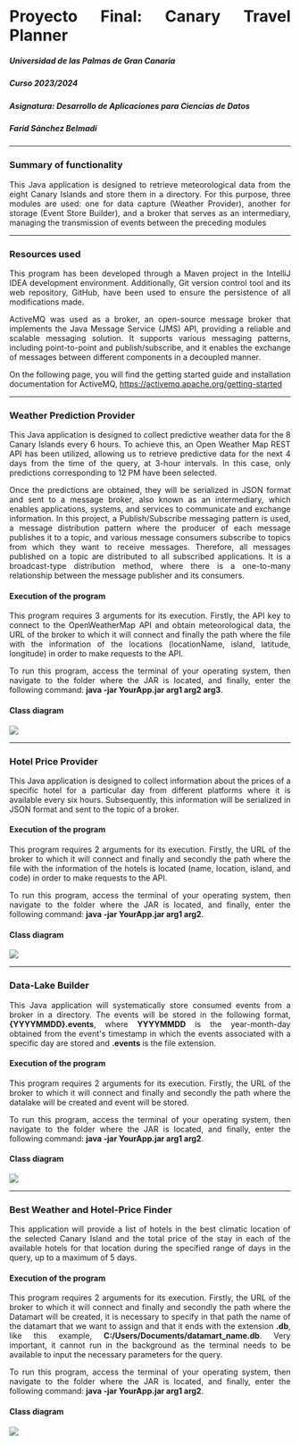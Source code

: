 <div style="text-align: justify">

# Proyecto Final: Canary Travel Planner
##### Universidad de las Palmas de Gran Canaria
##### Curso 2023/2024
##### Asignatura: Desarrollo de Aplicaciones para Ciencias de Datos
##### Farid Sánchez Belmadi

***

### Summary of functionality

This Java application is designed to retrieve meteorological data from the eight Canary Islands and store them in a directory.
For this purpose, three modules are used: one for data capture (Weather Provider), another for storage (Event Store Builder), and a broker
that serves as an intermediary, managing the transmission of events between the preceding modules

****

### Resources used

This program has been developed through a Maven project in the IntelliJ IDEA development environment. Additionally, Git version
control tool and its web repository, GitHub, have been used to ensure the persistence of all modifications made.

ActiveMQ was used as a broker, an open-source message broker that implements the Java Message Service (JMS) API, providing a
reliable and scalable messaging solution. It supports various messaging patterns, including point-to-point and publish/subscribe,
and it enables the exchange of messages between different components in a decoupled manner.

On the following page, you will find the getting started guide and installation documentation for ActiveMQ, https://activemq.apache.org/getting-started

****

### Weather Prediction Provider
This Java application is designed to collect predictive weather data for the 8 Canary Islands every 6 hours. To achieve this, an
Open Weather Map REST API has been utilized, allowing us to retrieve predictive data for the next 4 days from the time
of the query, at 3-hour intervals. In this case, only predictions corresponding to 12 PM have been selected.

Once the predictions are obtained, they will be serialized in JSON format and sent to a message broker, also known as
an intermediary, which enables applications, systems, and services to communicate and exchange information. In this project,
a Publish/Subscribe messaging pattern is used, a message distribution pattern where the producer of each message publishes it
to a topic, and various message consumers subscribe to topics from which they want to receive messages. Therefore, all messages
published on a topic are distributed to all subscribed applications. It is a broadcast-type distribution method, where there is a
one-to-many relationship between the message publisher and its consumers.

#### Execution of the program
This program requires 3 arguments for its execution. Firstly, the API key to connect to the OpenWeatherMap API and obtain meteorological data,
the URL of the broker to which it will connect and finally the path where the file with the information of the
locations (locationName, island, latitude, longitude) in order to make requests to the API.

To run this program, access the terminal of your operating system, then navigate to the folder where the JAR is located, and finally, enter the following
command: **java -jar YourApp.jar arg1 arg2 arg3**.

#### Class diagram
![](WeatherPredictionProvider.jpg)


****

### Hotel Price Provider
This Java application is designed to collect information about the prices of a specific hotel for a particular day from different platforms where it is available every six hours. 
Subsequently, this information will be serialized in JSON format and sent to the topic of a broker.

#### Execution of the program
This program requires 2 arguments for its execution. Firstly, the URL of the broker to which it will connect and finally and secondly the path where the file with the information of the 
hotels is located (name, location, island, and code) in order to make requests to the API.

To run this program, access the terminal of your operating system, then navigate to the folder where the JAR is located, and finally, enter the following
command: **java -jar YourApp.jar arg1 arg2**.
#### Class diagram
![](HotelPriceProvider.jpg)



****

### Data-Lake Builder
This Java application will systematically store consumed events from a broker in a directory. The events will be stored in the following format, **{YYYYMMDD}.events**,
where **YYYYMMDD** is the year-month-day obtained from the event's timestamp in which the events associated with a specific day are stored and **.events** is the file extension.

#### Execution of the program
This program requires 2 arguments for its execution. Firstly, the URL of the broker to which it will connect and finally and secondly the path where the datalake will be created and
event will be stored.

To run this program, access the terminal of your operating system, then navigate to the folder where the JAR is located, and finally, enter the following
command: **java -jar YourApp.jar arg1 arg2**.

#### Class diagram
![](DatalakeBuilder.jpg)


****

### Best Weather and Hotel-Price Finder
This application will provide a list of hotels in the best climatic location of the selected Canary Island and the total price of the stay in each of the available hotels for that location during 
the specified range of days in the query, up to a maximum of 5 days.

#### Execution of the program
This program requires 2 arguments for its execution. Firstly, the URL of the broker to which it will connect and finally and secondly the path where the Datamart will be created, 
it is necessary to specify in that path the name of the datamart that we want to assign and that it ends with the extension **.db**, like this example, **C:/Users/Documents/datamart_name.db**.
Very important, it cannot run in the background as the terminal needs to be available to input the necessary parameters for the query.

To run this program, access the terminal of your operating system, then navigate to the folder where the JAR is located, and finally, enter the following
command: **java -jar YourApp.jar arg1 arg2**.

#### Class diagram
![](BestWeather_HotelPrice_Finder.jpg)


</div>
